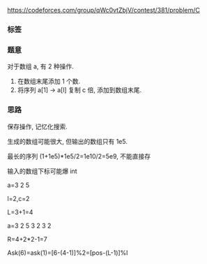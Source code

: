 https://codeforces.com/group/qWc0vtZbjV/contest/381/problem/C

### 标签



### 题意

对于数组 a, 有 2 种操作.

1. 在数组末尾添加 1 个数.
2. 将序列 a[1] -> a[l] 复制 c 倍, 添加到数组末尾.

### 思路

保存操作, 记忆化搜索.

生成的数组可能很大, 但输出的数组只有 1e5.

最长的序列 (1+1e5)*1e5/2=1e10/2=5e9, 不能直接存

输入的数组下标可能爆 int 

a=3 2 5

l=2,c=2

L=3+1=4

a=3 2 5 3 2 3 2

R=4+2*2-1=7

Ask(6)=ask(1)=[6-(4-1)]%2=[pos-(L-1)]%l